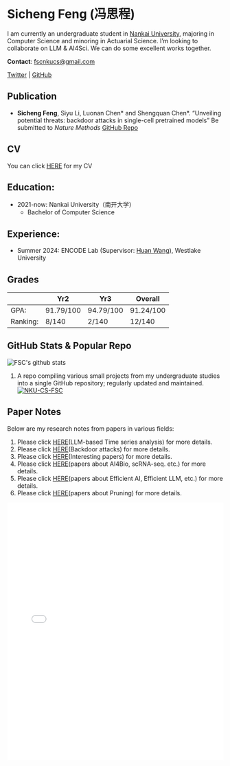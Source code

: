 # Sicheng Feng (冯思程)
I am currently an undergraduate student in [Nankai University](https://www.nankai.edu.cn/), majoring in Computer Science and minoring in Actuarial Science. I’m looking to collaborate on LLM & AI4Sci. We can do some excellent works together.

**Contact**: fscnkucs@gmail.com

[Twitter](https://x.com/si_feng32704) | [GitHub](https://github.com/fscdc)

## Publication
- **Sicheng Feng**, Siyu Li, Luonan Chen* and Shengquan Chen*. “Unveiling potential threats: backdoor attacks in single-cell pretrained models” Be submitted to _Nature Methods_ [GitHub Repo](https://github.com/BioX-NKU/scBackdoor)

## CV
You can click [HERE](/CV-Sicheng_Feng.pdf) for my CV

## Education:
- 2021-now: Nankai University（南开大学）
  - Bachelor of Computer Science

## Experience:
- Summer 2024: ENCODE Lab (Supervisor: [Huan Wang](https://huanwang.tech/)), Westlake University

## Grades

|                 | Yr2        | Yr3        | Overall    |
|-----------------|------------|------------|------------|
| GPA:            | 91.79/100  | 94.79/100  | 91.24/100  |
| Ranking:        | 8/140      | 2/140      | 12/140     |

## GitHub Stats & Popular Repo
![FSC's github stats](https://github-readme-stats.vercel.app/api?username=fscdc&show_icons=true&theme=tokyonight) 

1. A repo compiling various small projects from my undergraduate studies into a single GitHub repository; regularly updated and maintained.
[![NKU-CS-FSC](https://github-readme-stats.vercel.app/api/pin/?username=fscdc&repo=NKU-CS-FSC)](https://github.com/fscdc/NKU-CS-FSC)

## Paper Notes
Below are my research notes from papers in various fields:

1. Please click [HERE](./Paper-Note/model4ts.md)(LLM-based Time series analysis) for more details.
2. Please click [HERE](./Paper-Note/backdoor.md)(Backdoor attacks) for more details.
3. Please click [HERE](./Paper-Note/interesting.md)(Interesting papers) for more details.
4. Please click [HERE](./Paper-Note/bio.md)(papers about AI4Bio, scRNA-seq. etc.) for more details.
5. Please click [HERE](./Paper-Note/efficient-llm.md)(papers about Efficient AI, Efficient LLM, etc.) for more details.
5. Please click [HERE]()(papers about Pruning) for more details.


<div style="display: flex; justify-content: flex-start;">
  <iframe src="./maps.html" width="900" height="600" style="border: none;"></iframe>
</div>
